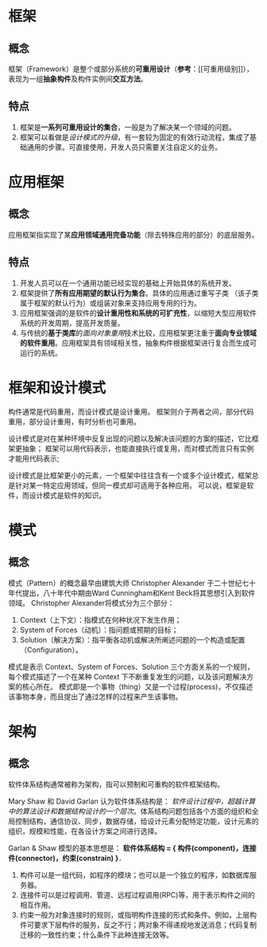 # 框架
## 概念
框架（Framework）是整个或部分系统的**可重用设计**（**参考**：[[可重用级别]]），表现为一组**抽象构件**及构件实例间**交互方法**。

## 特点
1. 框架是**一系列可重用设计的集合**，一般是为了解决某一个领域的问题。
2. 框架可以看做是*设计模式的升级*，有一套较为固定的有效行动流程，集成了基础通用的步骤。可直接使用，开发人员只需要关注自定义的业务。


# 应用框架
## 概念
应用框架指实现了某**应用领域通用完备功能**（除去特殊应用的部分）的底层服务。

## 特点
1. 开发人员可以在一个通用功能已经实现的基础上开始具体的系统开发。
2. 框架提供了**所有应用期望的默认行为集合**。具体的应用通过重写子类 （该子类属于框架的默认行为）或组装对象来支持应用专用的行为。
3. 应用框架强调的是软件的**设计重用性和系统的可扩充性**，以缩短大型应用软件系统的开发周期，提高开发质量。
4. 与传统的**基于类库**的*面向对象重用*技术比较，应用框架更注重于**面向专业领域的软件重用**。应用框架具有领域相关性，抽象构件根据框架进行复合而生成可运行的系统。

# 框架和设计模式

构件通常是代码重用，而设计模式是设计重用。
框架则介于两者之间，部分代码重用，部分设计重用，有时分析也可重用。

设计模式是对在某种环境中反复出现的问题以及解决该问题的方案的描述，它比框架更抽象；
框架可以用代码表示，也能直接执行或复用，而对模式而言只有实例才能用代码表示;

设计模式是比框架更小的元素，一个框架中往往含有一个或多个设计模式，框架总是针对某一特定应用领域，但同一模式却可适用于各种应用。
可以说，框架是软件，而设计模式是软件的知识。

# 模式
## 概念
模式（Pattern）的概念最早由建筑大师 Christopher Alexander 于二十世纪七十年代提出，八十年代中期由Ward Cunningham和Kent Beck将其思想引入到软件领域。
Christopher Alexander将模式分为三个部分：
1. Context（上下文）：指模式在何种状况下发生作用；
2. System of Forces（动机）：指问题或预期的目标；
3. Solution（解决方案）：指平衡各动机或解决所阐述问题的一个构造或配置（Configuration）。

模式是表示 Context、System of Forces、Solution 三个方面关系的一个规则，每个模式描述了一个在某种 Context 下不断重复发生的问题，以及该问题解决方案的核心所在。
模式即是一个事物（thing）又是一个过程(process)，不仅描述该事物本身，而且提出了通过怎样的过程来产生该事物。


# 架构
## 概念
软件体系结构通常被称为架构，指可以预制和可重构的软件框架结构。

Mary Shaw 和 David Garlan 认为软件体系结构是：
*软件设计过程中，超越计算中的算法设计和数据结构设计的一个层次*。体系结构问题包括各个方面的组织和全局控制结构，通信协议、同步，数据存储，给设计元素分配特定功能，设计元素的组织，规模和性能，在各设计方案之间进行选择。

Garlan & Shaw 模型的基本思想是：
**软件体系结构 = { 构件(component)，连接件(connector)，约束(constrain) }**．
1. 构件可以是一组代码，如程序的模块；也可以是一个独立的程序，如数据库服务器。
2. 连接件可以是过程调用、管道、远程过程调用(RPC)等，用于表示构件之间的相互作用。
3. 约束一般为对象连接时的规则，或指明构件连接的形式和条件。例如，上层构件可要求下层构件的服务，反之不行；两对象不得递规地发送消息；代码复制迁移的一致性约束；什么条件下此种连接无效等。


